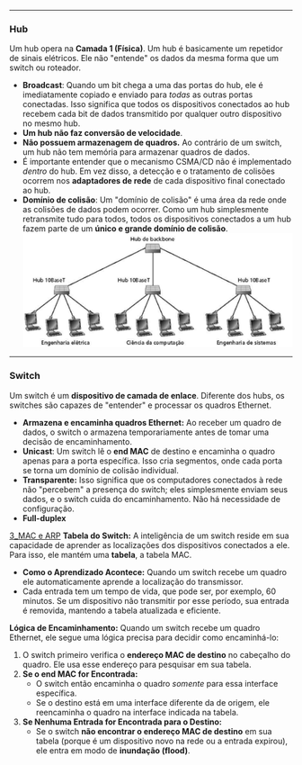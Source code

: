 
---

### **Hub**
Um hub opera na **Camada 1 (Física)**. Um hub é basicamente um repetidor de sinais elétricos. Ele não "entende" os dados da mesma forma que um switch ou roteador.

- **Broadcast**: Quando um bit chega a uma das portas do hub, ele é imediatamente copiado e enviado para _todas_ as outras portas conectadas. Isso significa que todos os dispositivos conectados ao hub recebem cada bit de dados transmitido por qualquer outro dispositivo no mesmo hub.
- **Um hub não faz conversão de velocidade**.
- **Não possuem armazenagem de quadros.** Ao contrário de um switch, um hub não tem memória para armazenar quadros de dados.
- É importante entender que o mecanismo CSMA/CD não é implementado _dentro_ do hub. Em vez disso, a detecção e o tratamento de colisões ocorrem nos **adaptadores de rede** de cada dispositivo final conectado ao hub. 
- **Domínio de colisão**: Um "domínio de colisão" é uma área da rede onde as colisões de dados podem ocorrer. Como um hub simplesmente retransmite tudo para todos, todos os dispositivos conectados a um hub fazem parte de um **único e grande domínio de colisão**.
![Pasted image 20250702154313](../../attachments/Pasted%20image%2020250702154313.png)


---
### **Switch**
Um switch é um **dispositivo de camada de enlace**. Diferente dos hubs, os switches são capazes de "entender" e processar os quadros Ethernet.

- **Armazena e encaminha quadros Ethernet:** Ao receber um quadro de dados, o switch o armazena temporariamente antes de tomar uma decisão de encaminhamento.
- **Unicast**: Um switch lê o **end MAC** de destino e encaminha o quadro apenas para a porta específica. Isso cria segmentos, onde cada porta se torna um domínio de colisão individual.
- **Transparente:** Isso significa que os computadores conectados à rede não "percebem" a presença do switch; eles simplesmente enviam seus dados, e o switch cuida do encaminhamento. Não há necessidade de configuração.
- **Full-duplex**

[3_MAC e ARP](3_MAC%20e%20ARP.md)
**Tabela do Switch:**
A inteligência de um switch reside em sua capacidade de aprender as localizações dos dispositivos conectados a ele. Para isso, ele mantém uma **tabela**, a tabela MAC.

- **Como o Aprendizado Acontece:** Quando um switch recebe um quadro ele automaticamente aprende a localização do transmissor.
- Cada entrada tem um tempo de vida, que pode ser, por exemplo, 60 minutos. Se um dispositivo não transmitir por esse período, sua entrada é removida, mantendo a tabela atualizada e eficiente.

**Lógica de Encaminhamento:**
Quando um switch recebe um quadro Ethernet, ele segue uma lógica precisa para decidir como encaminhá-lo:

1. O switch primeiro verifica o **endereço MAC de destino** no cabeçalho do quadro. Ele usa esse endereço para pesquisar em sua tabela.
2. **Se o end MAC for Encontrada:**
    - O switch então encaminha o quadro _somente_ para essa interface específica.
    - Se o destino está em uma interface diferente da de origem, ele reencaminha o quadro na interface indicada na tabela.
3. **Se Nenhuma Entrada for Encontrada para o Destino:**
    - Se o switch **não encontrar o endereço MAC de destino** em sua tabela (porque é um dispositivo novo na rede ou a entrada expirou), ele entra em modo de **inundação (flood)**.

